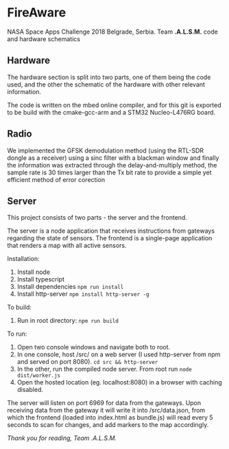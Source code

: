 # FireAware
NASA Space Apps Challenge 2018 Belgrade, Serbia. Team **.A.L.S.M.** code and hardware schematics

## Hardware
The hardware section is split into two parts, one of them being the code used, and the other the schematic of the hardware with other relevant information.

The code is written on the mbed online compiler, and for this git is exported to be build with the cmake-gcc-arm and a STM32 Nucleo-L476RG board.

## Radio
We implemented the GFSK demodulation method (using the RTL-SDR dongle as a receiver) using a sinc filter with a blackman window and finally the information was extracted through the delay-and-multiply method, the sample rate is 30 times larger than the Tx bit rate to provide a simple yet efficient method of error corection

## Server
This project consists of two parts - the server and the frontend.

The server is a node application that receives instructions from gateways regarding the state of sensors.
The frontend is a single-page application that renders a map with all active sensors.

Installation:
1. Install node
2. Install typescript
3. Install dependencies
    `npm run install`
4. Install http-server
    `npm install http-server -g`

To build:
1. Run in root directory:
    `npm run build`

To run:
1. Open two console windows and navigate both to root.
2. In one console, host /src/ on a web server (I used http-server from npm and served on port 8080).
    `cd src && http-server`
3. In the other, run the compiled node server. From root run
    `node dist/worker.js`
4. Open the hosted location (eg. localhost:8080) in a browser with caching disabled.

The server will listen on port 6969 for data from the gateways. Upon receiving data from the gateway it will write it into /src/data.json, from which the frontend (loaded into index.html as bundle.js) will read every 5 seconds to scan for changes, and add markers to the map accordingly.

_Thank you for reading,
Team .A.L.S.M._
